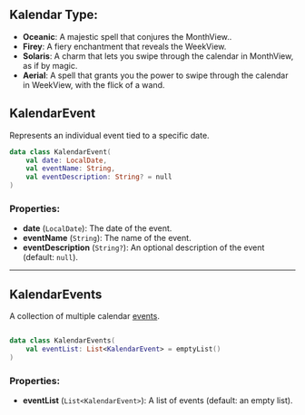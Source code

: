 ## Kalendar Type:

- **Oceanic**: A majestic spell that conjures the MonthView..
- **Firey**: A fiery enchantment that reveals the WeekView.
- **Solaris**: A charm that lets you swipe through the calendar in MonthView, as if by magic.
- **Aerial**: A spell that grants you the power to swipe through the calendar in WeekView, with the
  flick of a wand.

## KalendarEvent

Represents an individual event tied to a specific date.

```kotlin
data class KalendarEvent(
    val date: LocalDate,
    val eventName: String,
    val eventDescription: String? = null
)
```

### Properties:

- **date** (`LocalDate`): The date of the event.
- **eventName** (`String`): The name of the event.
- **eventDescription** (`String?`): An optional description of the event (default: `null`).

---

## KalendarEvents

A collection of multiple calendar [events](#kalendarEvent).
```kotlin

data class KalendarEvents(
    val eventList: List<KalendarEvent> = emptyList()
)
```

### Properties:

- **eventList** (`List<KalendarEvent>`): A list of events (default: an empty list).

